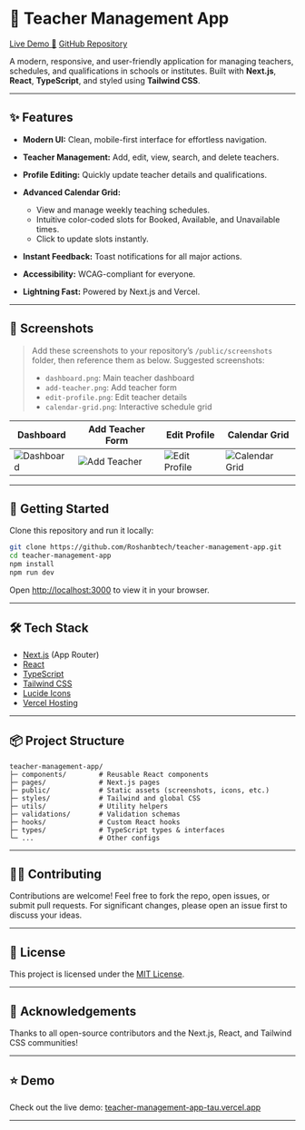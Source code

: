 # 🏫 Teacher Management App

[Live Demo 🚀](https://teacher-management-app-tau.vercel.app/)
[GitHub Repository](https://github.com/Roshanbtech/teacher-management-app/)

A modern, responsive, and user-friendly application for managing teachers, schedules, and qualifications in schools or institutes.
Built with **Next.js**, **React**, **TypeScript**, and styled using **Tailwind CSS**.

---

## ✨ Features

* **Modern UI:** Clean, mobile-first interface for effortless navigation.
* **Teacher Management:** Add, edit, view, search, and delete teachers.
* **Profile Editing:** Quickly update teacher details and qualifications.
* **Advanced Calendar Grid:**

  * View and manage weekly teaching schedules.
  * Intuitive color-coded slots for Booked, Available, and Unavailable times.
  * Click to update slots instantly.
* **Instant Feedback:** Toast notifications for all major actions.
* **Accessibility:** WCAG-compliant for everyone.
* **Lightning Fast:** Powered by Next.js and Vercel.

---

## 📸 Screenshots

> Add these screenshots to your repository’s `/public/screenshots` folder, then reference them as below.
> Suggested screenshots:
>
> * `dashboard.png`: Main teacher dashboard
> * `add-teacher.png`: Add teacher form
> * `edit-profile.png`: Edit teacher details
> * `calendar-grid.png`: Interactive schedule grid

| Dashboard                                      | Add Teacher Form                                   | Edit Profile                                         | Calendar Grid                                          |
| ---------------------------------------------- | -------------------------------------------------- | ---------------------------------------------------- | ------------------------------------------------------ |
| ![Dashboard](public/screenshots/dashboard.png) | ![Add Teacher](public/screenshots/add-teacher.png) | ![Edit Profile](public/screenshots/edit-profile.png) | ![Calendar Grid](public/screenshots/calendar-grid.png) |

---

## 🚀 Getting Started

Clone this repository and run it locally:

```bash
git clone https://github.com/Roshanbtech/teacher-management-app.git
cd teacher-management-app
npm install
npm run dev
```

Open [http://localhost:3000](http://localhost:3000) to view it in your browser.

---

## 🛠️ Tech Stack

* [Next.js](https://nextjs.org/) (App Router)
* [React](https://react.dev/)
* [TypeScript](https://www.typescriptlang.org/)
* [Tailwind CSS](https://tailwindcss.com/)
* [Lucide Icons](https://lucide.dev/)
* [Vercel Hosting](https://vercel.com/)

---

## 📦 Project Structure

```
teacher-management-app/
├─ components/        # Reusable React components
├─ pages/             # Next.js pages
├─ public/            # Static assets (screenshots, icons, etc.)
├─ styles/            # Tailwind and global CSS
├─ utils/             # Utility helpers
├─ validations/       # Validation schemas
├─ hooks/             # Custom React hooks
├─ types/             # TypeScript types & interfaces
└─ ...                # Other configs
```

---

## 🧑‍💻 Contributing

Contributions are welcome!
Feel free to fork the repo, open issues, or submit pull requests.
For significant changes, please open an issue first to discuss your ideas.

---

## 📄 License

This project is licensed under the [MIT License](LICENSE).

---

## 🙏 Acknowledgements

Thanks to all open-source contributors and the Next.js, React, and Tailwind CSS communities!

---

## ⭐ Demo

Check out the live demo: [teacher-management-app-tau.vercel.app](https://teacher-management-app-tau.vercel.app/)

---
